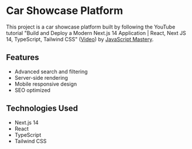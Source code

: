 # Car Showcase Platform

This project is a car showcase platform built by following the YouTube tutorial "Build and Deploy a Modern Next.js 14 Application | React, Next JS 14, TypeScript, Tailwind CSS" ([Video](https://www.youtube.com/watch?v=pUNSHPyVryU&list=WL&index=8)) by [JavaScript Mastery](https://www.youtube.com/@javascriptmastery).

## Features

- Advanced search and filtering
- Server-side rendering
- Mobile responsive design
- SEO optimized

## Technologies Used

- Next.js 14
- React
- TypeScript
- Tailwind CSS

